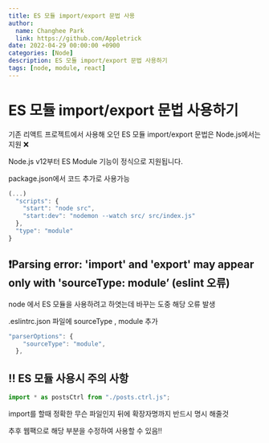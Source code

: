 ```yaml
---
title: ES 모듈 import/export 문법 사용
author:
  name: Changhee Park
  link: https://github.com/Appletrick
date: 2022-04-29 00:00:00 +0900
categories: [Node]
description: ES 모듈 import/export 문법 사용하기
tags: [node, module, react]
---
```


# **ES 모듈 import/export 문법 사용하기**

기존 리액트 프로젝트에서 사용해 오던 ES 모듈 import/export 문법은 Node.js에서는 지원 ❌

Node.js v12부터 ES Module 기능이 정식으로 지원됩니다.

package.json에서 코드 추가로 사용가능

```jsx
(...)
  "scripts": {
    "start": "node src",
    "start:dev": "nodemon --watch src/ src/index.js"
  },
  "type": "module"
}
```

## **❗️Parsing error: 'import' and 'export' may appear only with 'sourceType: module’ (eslint 오류)**

node 에서 ES 모듈을 사용하려고 하엿는데 바꾸는 도중 해당 오류 발생

.eslintrc.json 파일에 sourceType , module 추가

```jsx
"parserOptions": {
    "sourceType": "module",
  },
```

## **‼️ ES 모듈 사용시 주의 사항**

```jsx
import * as postsCtrl from "./posts.ctrl.js";
```

import를 할때 정확한 무슨 파일인지 뒤에 확장자명까지 반드시 명시 해줄것

추후 웹팩으로 해당 부분을 수정하여 사용할 수 있음‼️

